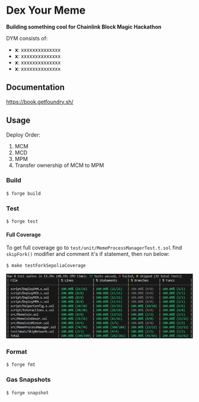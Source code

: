 # Dex Your Meme

**Building something cool for Chainlink Block Magic Hackathon**

DYM consists of:

-   **x**: xxxxxxxxxxxxxx
-   **x**: xxxxxxxxxxxxxx
-   **x**: xxxxxxxxxxxxxx
-   **x**: xxxxxxxxxxxxxx

## Documentation

https://book.getfoundry.sh/

## Usage

Deploy Order:

1. MCM
2. MCD
3. MPM
4. Transfer ownership of MCM to MPM

### Build

```shell
$ forge build
```

### Test

```shell
$ forge test
```

#### Full Coverage

To get full coverage go to `test/unit/MemeProcessManagerTest.t.sol` find `skipFork()` modifier and comment it's if statement, then run below:

```bash
$ make testForkSepoliaCoverage
```

![Test Coverage](images/tests_coverage.png)

### Format

```shell
$ forge fmt
```

### Gas Snapshots

```shell
$ forge snapshot
```

